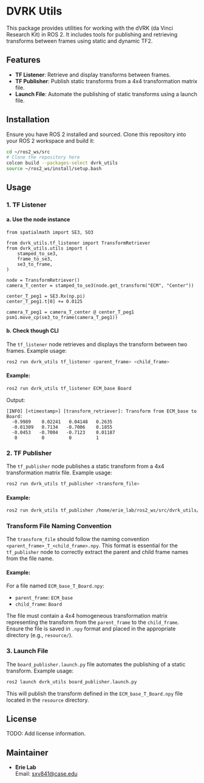 # DVRK Utils

This package provides utilities for working with the dVRK (da Vinci Research Kit) in ROS 2. It includes tools for publishing and retrieving transforms between frames using static and dynamic TF2.

## Features

- **TF Listener**: Retrieve and display transforms between frames.
- **TF Publisher**: Publish static transforms from a 4x4 transformation matrix file.
- **Launch File**: Automate the publishing of static transforms using a launch file.

## Installation

Ensure you have ROS 2 installed and sourced. Clone this repository into your ROS 2 workspace and build it:

```bash
cd ~/ros2_ws/src
# Clone the repository here
colcon build --packages-select dvrk_utils
source ~/ros2_ws/install/setup.bash
```

## Usage

### 1. TF Listener

#### a. Use the node instance
```
from spatialmath import SE3, SO3

from dvrk_utils.tf_listener import TransformRetriever
from dvrk_utils.utils import (
    stamped_to_se3,
    frame_to_se3,
    se3_to_frame,
)
```

```
node = TransformRetriever()
camera_T_center = stamped_to_se3(node.get_transform("ECM", "Center"))

center_T_peg1 = SE3.Rx(np.pi)
center_T_peg1.t[0] += 0.0125

camera_T_peg1 = camera_T_center @ center_T_peg1
psm1.move_cp(se3_to_frame(camera_T_peg1))
```

#### b. Check though CLI

The `tf_listener` node retrieves and displays the transform between two frames. Example usage:

```bash
ros2 run dvrk_utils tf_listener <parent_frame> <child_frame>
```

#### Example:

```bash
ros2 run dvrk_utils tf_listener ECM_base Board
```

Output:

```
[INFO] [<timestamp>] [transform_retriever]: Transform from ECM_base to Board: 
  -0.9989    0.02241   0.04148   0.2635    
  -0.01309   0.7134   -0.7006    0.1855    
  -0.0453   -0.7004   -0.7123    0.01187   
   0         0         0         1         
```

### 2. TF Publisher

The `tf_publisher` node publishes a static transform from a 4x4 transformation matrix file. Example usage:

```bash
ros2 run dvrk_utils tf_publisher <transform_file>
```

#### Example:

```bash
ros2 run dvrk_utils tf_publisher /home/erie_lab/ros2_ws/src/dvrk_utils/resource/ECM_base_T_Board.npy
```

### Transform File Naming Convention

The `transform_file` should follow the naming convention `<parent_frame>_T_<child_frame>.npy`. This format is essential for the `tf_publisher` node to correctly extract the parent and child frame names from the file name.

#### Example:

For a file named `ECM_base_T_Board.npy`:
- `parent_frame`: `ECM_base`
- `child_frame`: `Board`

The file must contain a 4x4 homogeneous transformation matrix representing the transform from the `parent_frame` to the `child_frame`. Ensure the file is saved in `.npy` format and placed in the appropriate directory (e.g., `resource/`).

### 3. Launch File

The `board_publisher.launch.py` file automates the publishing of a static transform. Example usage:

```bash
ros2 launch dvrk_utils board_publisher.launch.py
```

This will publish the transform defined in the `ECM_base_T_Board.npy` file located in the `resource` directory.

## License

TODO: Add license information.

## Maintainer

- **Erie Lab**  
  Email: sxy841@case.edu
